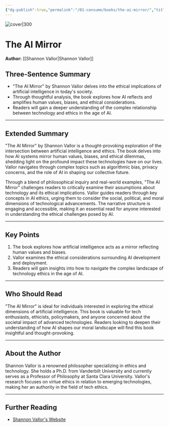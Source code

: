 ```yaml
---
{"dg-publish":true,"permalink":"/01-consume/books/the-ai-mirror/","title":"The AI Mirror","tags":["ai","technology","ethics"]}
---
```



![cover|300](http://books.google.com/books/content?id=uqD_EAAAQBAJ&printsec=frontcover&img=1&zoom=1&source=gbs_api)

# The AI Mirror
**Author:** [[Shannon Vallor\|Shannon Vallor]]

## Three-Sentence Summary
- "The AI Mirror" by Shannon Vallor delves into the ethical implications of artificial intelligence in today's society.
- Through thoughtful analysis, the book explores how AI reflects and amplifies human values, biases, and ethical considerations.
- Readers will gain a deeper understanding of the complex relationship between technology and ethics in the age of AI.

---

## Extended Summary
"The AI Mirror" by Shannon Vallor is a thought-provoking exploration of the intersection between artificial intelligence and ethics. The book delves into how AI systems mirror human values, biases, and ethical dilemmas, shedding light on the profound impact these technologies have on our lives. Vallor navigates through complex topics such as algorithmic bias, privacy concerns, and the role of AI in shaping our collective future.

Through a blend of philosophical inquiry and real-world examples, "The AI Mirror" challenges readers to critically examine their assumptions about technology and its ethical implications. Vallor guides readers through key concepts in AI ethics, urging them to consider the social, political, and moral dimensions of technological advancements. The narrative structure is engaging and accessible, making it an essential read for anyone interested in understanding the ethical challenges posed by AI.

---

## Key Points
1. The book explores how artificial intelligence acts as a mirror reflecting human values and biases.
2. Vallor examines the ethical considerations surrounding AI development and deployment.
3. Readers will gain insights into how to navigate the complex landscape of technology ethics in the age of AI.

---

## Who Should Read
"The AI Mirror" is ideal for individuals interested in exploring the ethical dimensions of artificial intelligence. This book is valuable for tech enthusiasts, ethicists, policymakers, and anyone concerned about the societal impact of advanced technologies. Readers looking to deepen their understanding of how AI shapes our moral landscape will find this book insightful and thought-provoking.

---

## About the Author
Shannon Vallor is a renowned philosopher specializing in ethics and technology. She holds a Ph.D. from Vanderbilt University and currently serves as a Professor of Philosophy at Santa Clara University. Vallor's research focuses on virtue ethics in relation to emerging technologies, making her an authority in the field of tech ethics.

---

## Further Reading
- [Shannon Vallor's Website](https://www.shannonvallor.net/)
